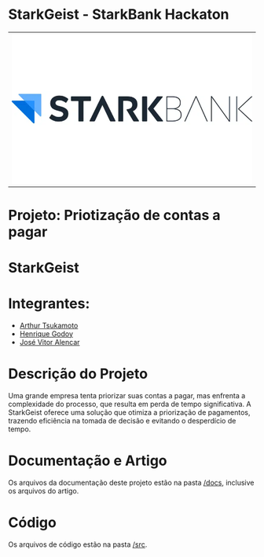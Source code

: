 # StarkGeist - StarkBank Hackaton

<table>
<tr>
<td>
<a href= "https://starkbank.com/br"><img src="./docs/img/StarkBank.webp" alt="Vista Alegre" border="0" width="100%"></a>
</td>
</tr>
</table>

# Projeto: Priotização de contas a pagar

# StarkGeist

# Integrantes:

* [Arthur Tsukamoto](https://www.linkedin.com/in/arthur-tsukamoto/)
* [Henrique Godoy](https://www.linkedin.com/in/henrique-godoy-879138252/)
* [José Vitor Alencar](https://www.linkedin.com/in/fabio-piemonte-823a65211/)

# Descrição do Projeto

Uma grande empresa tenta priorizar suas contas a pagar, mas enfrenta a complexidade do processo, que resulta em perda de tempo significativa. A StarkGeist oferece uma solução que otimiza a priorização de pagamentos, trazendo eficiência na tomada de decisão e evitando o desperdício de tempo.

# Documentação e Artigo

Os arquivos da documentação deste projeto estão na pasta [/docs](/docs), inclusive os arquivos do artigo.

# Código

Os arquivos de código estão na pasta [/src](/src).